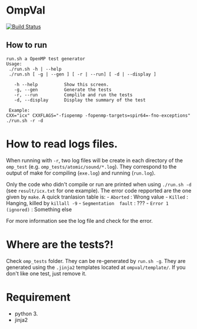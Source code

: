 # OmpVal

[![Build Status](https://travis-ci.org/TApplencourt/OmpVal.svg?branch=master)](https://travis-ci.org/TApplencourt/OmpVal)

## How to run

```
run.sh a OpenMP test generator
Usage:
 ./run.sh -h | --help
 ./run.sh [ -g | --gen ] [ -r | --run] [ -d | --display ]

   -h --help          Show this screen.
   -g, --gen          Generate the tests
   -r, --run          Complile and run the tests
   -d, --display      Display the summary of the test

 Example:
CXX="icx" CXXFLAGS="-fiopenmp -fopenmp-targets=spir64=-fno-exceptions"  ./run.sh -r -d
 ```

# How to read logs files.

When running with `-r`, two log files will be create in each directory of the `omp_test` (e.g. `omp_tests/atomic/sound/*.log`).
They correspond to the output of make for compiling (`exe.log`) and running (`run.log`).
 
Only the code who didn't compile or run are printed when using `./run.sh -d` (see `result/icx.txt` for one example).
The error code repported are the one given by `make`. A quick tranlasion table is:
    - `Aborted` : Wrong value
    - `Killed` : Hanging, killed by `killall -9`
    - `Segmentation  fault` : ???
    - `Error 1 (ignored)` : Something else

For more information see the log file and check for the error.

# Where are the tests?!

Check `omp_tests` folder. They can be re-generated by `run.sh -g`.
They are generated using the `.jinja2` templates located at `ompval/template/`.
If you don't like one test, just remove it. 

# Requirement
 - python 3.
 - jinja2
